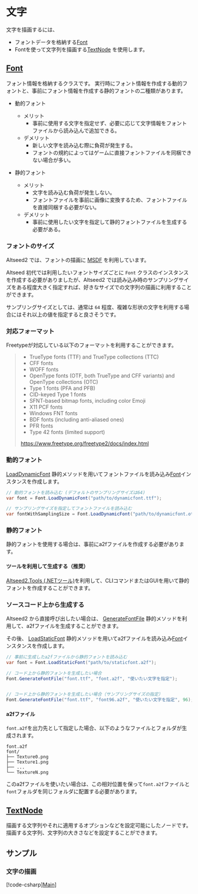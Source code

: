 # 文字

文字を描画するには、
- フォントデータを格納する[Font](xref:Altseed2.Font)
- Fontを使って文字列を描画する[TextNode](xref:Altseed2.TextNode)
を使用します。

## [Font](xref:Altseed2)

フォント情報を格納するクラスです。
実行時にフォント情報を作成する動的フォントと、事前にフォント情報を作成する静的フォントの二種類があります。

- 動的フォント
  - メリット
    - 事前に使用する文字を指定せず、必要に応じて文字情報をフォントファイルから読み込んで追加できる。
  - デメリット
    - 新しい文字を読み込む際に負荷が発生する。
    - フォントの規約によってはゲームに直接フォントファイルを同梱できない場合が多い。
  
- 静的フォント
  - メリット
    - 文字を読み込む負荷が発生しない。
    - フォントファイルを事前に画像に変換するため、フォントファイルを直接同梱する必要がない。
  - デメリット
    - 事前に使用したい文字を指定して静的フォントファイルを生成する必要がある。

### フォントのサイズ

Altseed2 では、フォントの描画に
<a href="https://github.com/Chlumsky/msdfgen" target="_blank" rel="noopener noreferrer">MSDF</a>
を利用しています。

Altseed 初代では利用したいフォントサイズごとに `Font` クラスのインスタンスを作成する必要がありましたが、Altseed2 では読み込み時のサンプリングサイズをある程度大きく指定すれば、好きなサイズでの文字列の描画に利用することができます。

サンプリングサイズとしては、通常は `64` 程度、複雑な形状の文字を利用する場合にはそれ以上の値を指定すると良さそうです。

### 対応フォーマット

Freetypeが対応している以下のフォーマットを利用することができます。

> - TrueType fonts (TTF) and TrueType collections (TTC)
> - CFF fonts
> - WOFF fonts
> - OpenType fonts (OTF, both TrueType and CFF variants) and OpenType collections (OTC)
> - Type 1 fonts (PFA and PFB)
> - CID-keyed Type 1 fonts
> - SFNT-based bitmap fonts, including color Emoji
> - X11 PCF fonts
> - Windows FNT fonts
> - BDF fonts (including anti-aliased ones)
> - PFR fonts
> - Type 42 fonts (limited support)
> 
> https://www.freetype.org/freetype2/docs/index.html


### 動的フォント

[LoadDynamicFont](xref:Altseed2.Font.LoadDynamicFont(System.String,System.Int32))
静的メソッドを用いてフォントファイルを読み込み[Font](xref:Altseed2.Texture2D)インスタンスを作成します。

```csharp
// 動的フォントを読み込む (デフォルトのサンプリングサイズは64)
var font = Font.LoadDynamicFont("path/to/dynamicfont.ttf");

// サンプリングサイズを指定してフォントファイルを読み込む
var fontWithSamplingSize = Font.LoadDynamicFont("path/to/dynamicfont.otf", 96);
```

### 静的フォント

静的フォントを使用する場合は、事前にa2fファイルを作成する必要があります。

#### ツールを利用して生成する（推奨）

[Altseed2.Tools (.NETツール)](../CLITool.md)を利用して、CLIコマンドまたはGUIを用いて静的フォントを作成することができます。

### ソースコード上から生成する

Altseed2 から直接呼び出したい場合は、
[GenerateFontFile](xref:Altseed2.Font.GenerateFontFile(System.String,System.String,System.String,System.Int32))
静的メソッドを利用して、a2fファイルを生成することができます。

その後、
[LoadStaticFont](xref:Altseed2.Font.LoadStaticFont(System.String))
静的メソッドを用いてa2fファイルを読み込み[Font](xref:Altseed2.Texture2D)インスタンスを作成します。

```csharp
// 事前に生成したa2fファイルから静的フォントを読み込む
var font = Font.LoadStaticFont("path/to/staticfont.a2f");

// コード上から静的フォントを生成したい場合
Font.GenerateFontFile("font.ttf", "font.a2f", "使いたい文字を指定");


// コード上から静的フォントを生成したい場合（サンプリングサイズの指定）
Font.GenerateFontFile("font.ttf", "font96.a2f", "使いたい文字を指定", 96);
```

#### a2fファイル

`font.a2f`を出力先として指定した場合、以下のようなファイルとフォルダが生成されます。

```
font.a2f
font/
├── Texture0.png
├── Texture1.png
├── ...
└── TextureN.png
```

このa2fファイルを使いたい場合は、この相対位置を保って`font.a2f`ファイルと`font`フォルダを同じフォルダに配置する必要があります。

## [TextNode](xref:Altseed2.TextNode)

描画する文字列やそれに適用するオプションなどを設定可能にしたノードです。
描画する文字列、文字列の大きさなどを設定することができます。

## サンプル

### 文字の描画

[!code-csharp][Main](../../Src/Samples/Graphics/Text.cs)]
